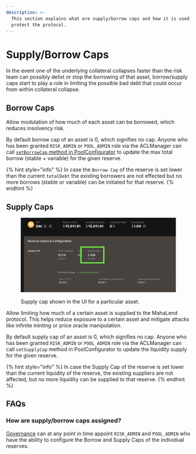 ```yaml
---
description: >-
  This section explains what are supply/borrow caps and how it is used to
  protect the protocol.
---
```


# Supply/Borrow Caps

In the event one of the underlying collateral collapses faster than the risk team can possibly delist or stop the borrowing of that asset, borrow/supply caps start to play a role in limiting the possible bad debt that could occur from within collateral collapse.

## **Borrow Caps**

Allow modulation of how much of each asset can be borrowed, which reduces insolvency risk.

By default borrow cap of an asset is 0, which signifies no cap. Anyone who has been granted `RISK_ADMIN` or `POOL_ADMIN` role via the ACLManager can call [`setBorrowCap` method in PoolConfigurator](broken-reference) to update the max total borrow (stable + variable) for the given reserve.

{% hint style="info" %}
In case the `Borrow Cap` of the reserve is set lower than the current `totalDebt` the existing borrowers are not effected but no more borrows (stable or variable) can be initiated for that reserve.
{% endhint %}

## **Supply Caps**

<figure><img src="../.gitbook/assets/image.png" alt=""><figcaption><p>Supply cap shown in the UI for a particular asset.</p></figcaption></figure>

Allow limiting how much of a certain asset is supplied to the MahaLend protocol. This helps reduce exposure to a certain asset and mitigate attacks like infinite minting or price oracle manipulation.

By default supply cap of an asset is 0, which signifies no cap. Anyone who has been granted `RISK_ADMIN` or `POOL_ADMIN` role via the ACLManager can call `setSupplyCap` method in PoolConfigurator to update the liquidity supply for the given reserve.

{% hint style="info" %}
In case the Supply Cap of the reserve is set lower than the current liquidity of the reserve, the existing suppliers are not affected, but no more liquidity can be supplied to that reserve.
{% endhint %}

## FAQs

### How are supply/borrow caps assigned?

[Governance](../overview/governance.md) can at any point in time appoint `RISK_ADMIN` and `POOL_ADMIN` who have the ability to configure the Borrow and Supply Caps of the individual reserves.
